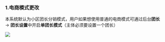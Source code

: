 ### 1.电商模式更改

本系统默认为小区团长分销模式，用户如果想使用普通的电商模式可通过后台**团长** -> **团长设置**中开启**单团长模式**（主体必须要设置一个团长）

![](https://image.docs.ch871.com/screenshot-ep.back01.png)
